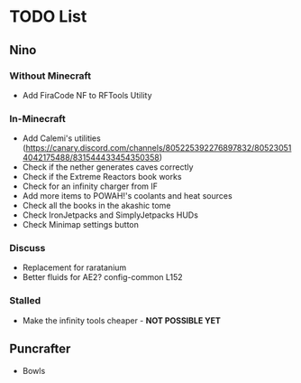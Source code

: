 # TODO List

## Nino

### Without Minecraft
- Add FiraCode NF to RFTools Utility

### In-Minecraft
- Add Calemi's utilities (https://canary.discord.com/channels/805225392276897832/805230514042175488/831544433454350358)
- Check if the nether generates caves correctly
- Check if the Extreme Reactors book works
- Check for an infinity charger from IF
- Add more items to POWAH!'s coolants and heat sources
- Check all the books in the akashic tome
- Check IronJetpacks and SimplyJetpacks HUDs
- Check Minimap settings button

### Discuss
- Replacement for raratanium
- Better fluids for AE2? config-common L152

### Stalled
- Make the infinity tools cheaper - **NOT POSSIBLE YET**

## Puncrafter
- Bowls
